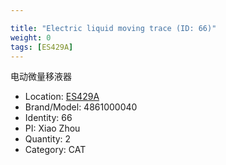 ```yaml
---

title: "Electric liquid moving trace (ID: 66)"
weight: 0
tags: [ES429A]
---
```


电动微量移液器

<!--more-->



- Location: [ES429A](../../tags/ES429A)
- Brand/Model: 4861000040
- Identity: 66
- PI: Xiao Zhou
- Quantity: 2
- Category: CAT






